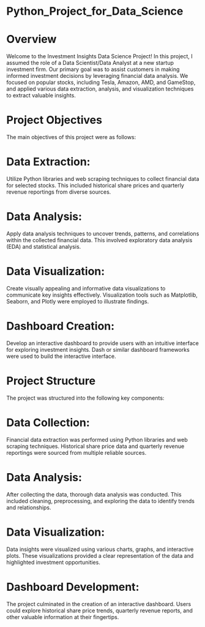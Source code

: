 # Python_Project_for_Data_Science

# Overview
Welcome to the Investment Insights Data Science Project! In this project, I assumed the role of a Data Scientist/Data Analyst at a new startup investment firm. Our primary goal was to assist customers in making informed investment decisions by leveraging financial data analysis. We focused on popular stocks, including Tesla, Amazon, AMD, and GameStop, and applied various data extraction, analysis, and visualization techniques to extract valuable insights.

# Project Objectives
The main objectives of this project were as follows:

# Data Extraction: 
Utilize Python libraries and web scraping techniques to collect financial data for selected stocks. This included historical share prices and quarterly revenue reportings from diverse sources.

# Data Analysis:
Apply data analysis techniques to uncover trends, patterns, and correlations within the collected financial data. This involved exploratory data analysis (EDA) and statistical analysis.

# Data Visualization:
Create visually appealing and informative data visualizations to communicate key insights effectively. Visualization tools such as Matplotlib, Seaborn, and Plotly were employed to illustrate findings.

# Dashboard Creation:
Develop an interactive dashboard to provide users with an intuitive interface for exploring investment insights. Dash or similar dashboard frameworks were used to build the interactive interface.

# Project Structure
The project was structured into the following key components:

# Data Collection: 
Financial data extraction was performed using Python libraries and web scraping techniques. Historical share price data and quarterly revenue reportings were sourced from multiple reliable sources.

# Data Analysis: 
After collecting the data, thorough data analysis was conducted. This included cleaning, preprocessing, and exploring the data to identify trends and relationships.

# Data Visualization: 
Data insights were visualized using various charts, graphs, and interactive plots. These visualizations provided a clear representation of the data and highlighted investment opportunities.

# Dashboard Development: 
The project culminated in the creation of an interactive dashboard. Users could explore historical share price trends, quarterly revenue reports, and other valuable information at their fingertips.
